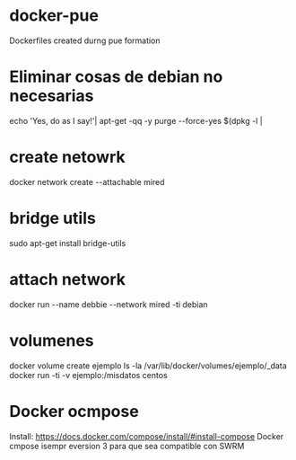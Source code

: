 # docker-pue
Dockerfiles created durng pue formation


# Eliminar cosas de debian no necesarias
echo 'Yes, do as I say!'| apt-get -qq -y purge --force-yes $(dpkg -l | 

# create netowrk 
docker network create --attachable mired

# bridge utils
sudo apt-get install bridge-utils

# attach network
docker run --name debbie --network mired -ti debian

# volumenes
docker volume create ejemplo
ls -la /var/lib/docker/volumes/ejemplo/_data
docker run -ti -v ejemplo:/misdatos centos

# Docker ocmpose

Install: https://docs.docker.com/compose/install/#install-compose
Docker cmpose isempr eversion 3 para que sea compatible con SWRM

